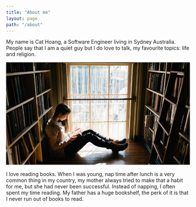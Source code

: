 ```yaml
---
title: "About me"
layout: page
path: "/about"
---
```


My name is Cat Hoang, a Software Engineer living in Sydney Australia. People say that I am a quiet guy but I do love to talk, my favourite topics: life and religion.

![Book Reading](./1.jpeg)

I love reading books. When I was young, nap time after lunch is a very common thing in my country, my mother always tried to make that a habit for me, but she had never been successful. Instead of napping, I often spent my time reading. My father has a huge bookshelf, the perk of it is that I never run out of books to read.